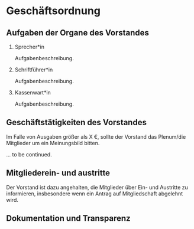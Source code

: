 # Geschäftsordnung

## Aufgaben der Organe des Vorstandes

1. Sprecher*in

    Aufgabenbeschreibung.

2. Schriftführer*in

    Aufgabenbeschreibung.

3. Kassenwart*in

    Aufgabenbeschreibung.

## Geschäftstätigkeiten des Vorstandes

Im Falle von Ausgaben größer als X €, sollte der Vorstand das Plenum/die Mitglieder
um ein Meinungsbild bitten.

... to be continued.

## Mitgliederein- und austritte

Der Vorstand ist dazu angehalten, die Mitglieder über Ein- und Austritte zu informieren,
insbesondere wenn ein Antrag auf Mitgliedschaft abgelehnt wird.

## Dokumentation und Transparenz


